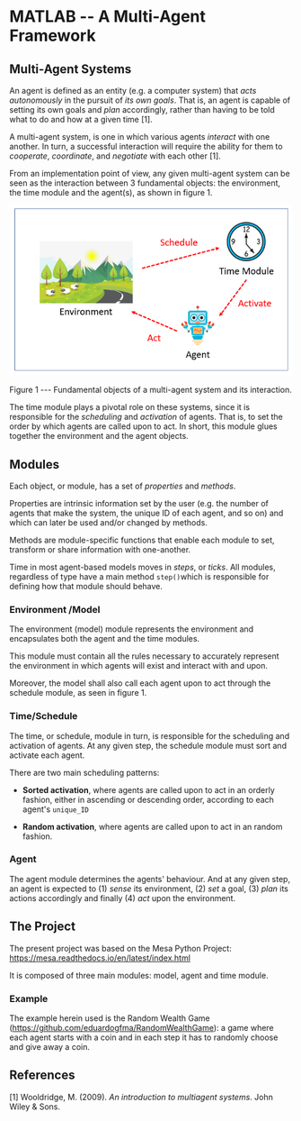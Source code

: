 # MATLAB -- A Multi-Agent Framework

## Multi-Agent Systems
An agent is defined as an entity (e.g. a computer system) that *acts* *autonomously* in the pursuit of *its own goals*. That is, an agent is capable of setting its own goals and *plan* accordingly, rather than having to be told what to do and how at a given time [1].

A multi-agent system, is one in which various agents *interact* with one another. In turn, a successful interaction will require the ability for them to  *cooperate*, *coordinate*, and *negotiate* with each other [1].

From an implementation point of view, any given multi-agent system can be seen as the interaction between 3 fundamental objects: the environment, the time module and the agent(s), as shown in figure 1.

![MAScheme](MAScheme.png)

Figure 1 --- Fundamental objects of a multi-agent system and its interaction.

The time module plays a pivotal role on these systems, since it is responsible for the *scheduling* and *activation* of agents. That is, to set the order by which agents are called upon to act. In short, this module glues together the environment and the agent objects.

## Modules
Each object, or module, has a set of *properties* and *methods*.

Properties are intrinsic information set by the user (e.g. the number of agents that make the system, the unique ID of each agent, and so on) and which can later be used and/or changed by methods. 

Methods are module-specific functions that enable each module to set, transform or share information with one-another.

Time in most agent-based models moves in *steps*, or *ticks*.  All modules, regardless of type have a main method `step()`which is responsible for defining how that module should behave.

### Environment /Model
The environment (model) module represents the environment and encapsulates both the agent and the time modules.

This module must contain all the rules necessary to accurately represent the environment in which agents will exist and interact with and upon.

Moreover, the model shall also call each agent upon to act through the schedule module, as seen in figure 1.

### Time/Schedule
The time, or schedule, module in turn, is responsible for the scheduling and activation of agents. At any given step, the schedule module must sort and activate each agent.

There are two main scheduling patterns:
* **Sorted activation**, where agents are called upon to act in an orderly fashion, either in ascending or descending order, according to each agent's `unique_ID`

* **Random activation**, where agents are called upon to act in an random fashion.

### Agent
The agent module determines the agents' behaviour. And at any given step, an agent is expected to (1) *sense* its environment, (2) *set* a goal, (3) *plan* its actions accordingly and finally (4) *act* upon the environment.

## The Project
The present project was based on the Mesa Python Project: https://mesa.readthedocs.io/en/latest/index.html

It is composed of three main modules: model, agent and time module.

### Example
The example herein used is the Random Wealth Game (https://github.com/eduardogfma/RandomWealthGame): a game where each agent starts with a coin and in each step it has to randomly choose and give away a coin.

## References
[1] Wooldridge, M. (2009). _An introduction to multiagent systems_. John Wiley & Sons.